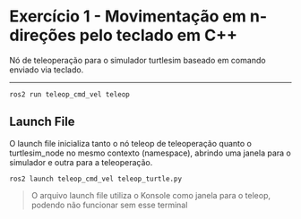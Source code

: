 # Exercício 1 - Movimentação em n-direções pelo teclado em C++

Nó de teleoperação para o simulador turtlesim baseado em comando enviado via teclado.

---

`ros2 run teleop_cmd_vel teleop`

## Launch File

O launch file inicializa tanto o nó teleop de teleoperação quanto o turtlesim_node no mesmo contexto (namespace), abrindo uma janela para o simulador e outra para a teleoperação.

`ros2 launch teleop_cmd_vel teleop_turtle.py`

> O arquivo launch file utiliza o Konsole como janela para o teleop, podendo não funcionar sem esse terminal
